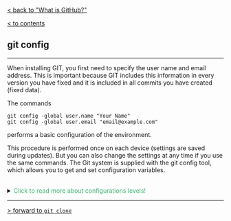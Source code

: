 [< back to "What is GitHub?"](./0.3_GitHub.md)

[< to contents](/readme.md)

## **git config**

---

When installing GIT, you first need to specify the user name and email address. This is important because GIT includes this information in every version you have fixed and it is included in all commits you have created (fixed data).

The commands

```bash=
git config -global user.name "Your Name"
git config -global user.email "email@example.com"
```

performs a basic configuration of the environment.

This procedure is performed once on each device (settings are saved during updates). But you can also change the settings at any time if you use the same commands. The Git system is supplied with the git config tool, which allows you to get and set configuration variables.

<br>

<details>
<summary> <span style="color:mediumseagreen;"> Click to read more about configurations levels! </span> </summary>
<br>

### **Configuration Levels**. 
<br>

The git config command can accept arguments to specify which configuration level to operate on. The following configuration levels are available:

```
--local
```

By default, git config will write to a local level if no configuration option is passed. Local level configuration is applied to the context repository git config gets invoked in. Local configuration values are stored in a file that can be found in the repo's .git directory: .git/config

```
--global
```


Global level configuration is user-specific, meaning it is applied to an operating system user. Global configuration values are stored in a file that is located in a user's home directory. ~ /.gitconfig on Unix systems and C:\Users\\.gitconfig on Windows

```
--system
```

System-level configuration is applied across an entire machine. This covers all users on an operating system and all repositories.

Thus the order of priority for configuration levels is: local, global, system.
</details>

---

[> forward to `git clone`](/Contents/1_Make_commit_changes/1.1_clone.md)